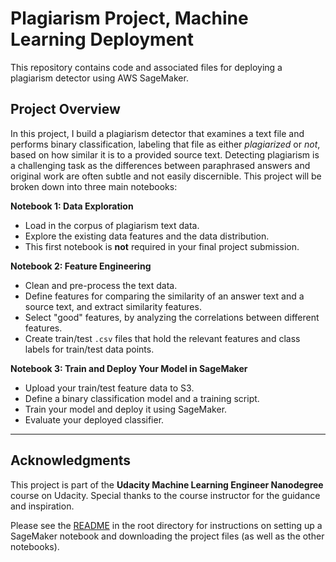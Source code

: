 # Plagiarism Project, Machine Learning Deployment

This repository contains code and associated files for deploying a plagiarism detector using AWS SageMaker.

## Project Overview

In this project, I build a plagiarism detector that examines a text file and performs binary classification, labeling that file as either *plagiarized* or *not*, based on how similar it is to a provided source text. Detecting plagiarism is a challenging task as the differences between paraphrased answers and original work are often subtle and not easily discernible.
This project will be broken down into three main notebooks:

**Notebook 1: Data Exploration**

* Load in the corpus of plagiarism text data.
* Explore the existing data features and the data distribution.
* This first notebook is **not** required in your final project submission.

**Notebook 2: Feature Engineering**

* Clean and pre-process the text data.
* Define features for comparing the similarity of an answer text and a source text, and extract similarity features.
* Select "good" features, by analyzing the correlations between different features.
* Create train/test `.csv` files that hold the relevant features and class labels for train/test data points.

**Notebook 3: Train and Deploy Your Model in SageMaker**

* Upload your train/test feature data to S3.
* Define a binary classification model and a training script.
* Train your model and deploy it using SageMaker.
* Evaluate your deployed classifier.

---

## Acknowledgments

This project is part of the **Udacity Machine Learning Engineer Nanodegree** course on Udacity. Special thanks to the course instructor for the guidance and inspiration.

Please see the [README](https://github.com/udacity/ML_SageMaker_Studies/tree/master/README.md) in the root directory for instructions on setting up a SageMaker notebook and downloading the project files (as well as the other notebooks).
